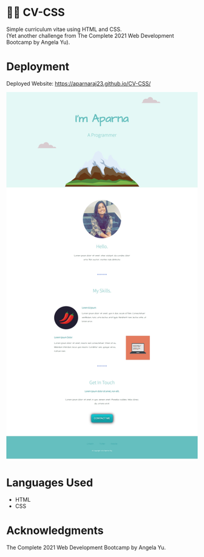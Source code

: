 # 👩‍💻 CV-CSS
Simple curriculum vitae using HTML and CSS.  
(Yet another challenge from The Complete 2021 Web Development Bootcamp by Angela Yu).

# Deployment
Deployed Website: https://aparnaraj23.github.io/CV-CSS/

![](images/screenshot.png)

# Languages Used
- HTML
- CSS

# Acknowledgments
The Complete 2021 Web Development Bootcamp by Angela Yu.
